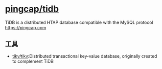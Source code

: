 # [pingcap/tidb](https://github.com/pingcap/tidb)

TiDB is a distributed HTAP database compatible with the MySQL protocol https://pingcap.com

## 工具

* [tikv/tikv](https://github.com/tikv/tikv):Distributed transactional key-value database, originally created to complement TiDB

